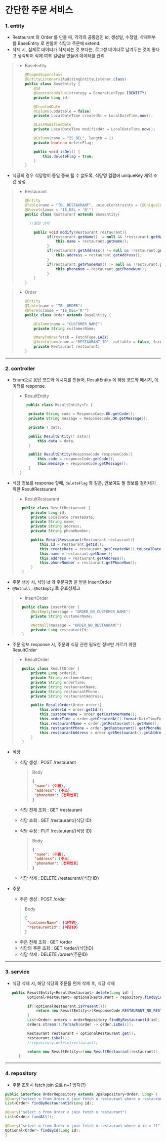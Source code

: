 # 간단한 주문 서비스

### 1. entity
* Restaurant 와 Order 를 만들 때, 각각의 공통점인 id, 생성일, 수정일, 삭제여부 를
BaseEntity 로 만들어 식당과 주문에 extend.
* 삭제 시, 실제로 데이터가 삭제되는 것 보다는, 로그성 데이터로 남겨두는 것이 좋다고 생각되어
삭제 여부 컬럼을 만들어 데이터를 관리

>  * BaseEntity
>    ```java
>    @MappedSuperclass
>    @EntityListeners(AuditingEntityListener.class)
>    public class BaseEntity {
>        @Id
>        @GeneratedValue(strategy = GenerationType.IDENTITY)
>        private Long id;
>
>        @CreatedDate 
>        @Column(updatable = false)
>        private LocalDateTime createdAt = LocalDateTime.now();
>
>        @LastModifiedDate
>        private LocalDateTime modifiedAt = LocalDateTime.now();
>
>        @Column(name = "IS_DEL", length = 1)
>        private boolean deleteFlag;
>
>        public void isDel() {
>            this.deleteFlag = true;
>        }
>    }
>    ```

* 식당의 경우 식당명이 동일 중복 될 수 없도록, 식당명 컬럼에 uniqueKey 제약 조건 생성
> * Restaurant
>   ```java
>   @Entity
>   @Table(name = "TBL_RESTAURANT", uniqueConstraints = {@UniqueConstraint(name = "UK_RESTAURANT_NAME", columnNames = {"NAME"})})
>   @Where(clause = "IS_DEL = 'N'")
>   public class Restaurant extends BaseEntity{
>   
>     //컬럼 생략
>   
>       public void modify(Restaurant restaurant){
>             if(restaurant.getName() != null && !restaurant.getName().isEmpty()){
>                 this.name = restaurant.getName();
>             }
>             if(restaurant.getAddress() != null && !restaurant.getAddress().isEmpty()){
>                 this.address = restaurant.getAddress();
>             }
>             if(restaurant.getPhoneNum() != null && !restaurant.getPhoneNum().isEmpty()){
>                 this.phoneNum = restaurant.getPhoneNum();
>             }
>       }
>   }
>   ```
 
> * Order
>     ```java
>     @Entity
>     @Table(name = "TBL_ORDER")
>     @Where(clause = "IS_DEL='N'")
>     public class Order extends BaseEntity {
> 
>         @Column(name = "CUSTOMER_NAME")
>         private String customerName;
> 
>         @ManyToOne(fetch = FetchType.LAZY)
>         @JoinColumn(name = "RESTAURANT_ID", nullable = false, foreignKey = @ForeignKey(name = "FK_RESTAURANT_ID"))
>         private Restaurant restaurant;
>     }
>     ```
***
### 2. controller
 * Enum으로 응답 코드와 메시지를 만들어, ResultEntity 에 해당 코드와 메시지, 데이터를 response.
>   * ResultEntity
>   ```java
>       public class ResultEntity<T> {
> 
>        private String code = ResponseCode.OK.getCode();
>        private String message = ResponseCode.OK.getMessage();
> 
>        private T data;
> 
>        public ResultEntity(T data){
>            this.data = data;
>        }
> 
>        public ResultEntity(ResponseCode responseCode){
>            this.code = responseCode.getCode();
>            this.message = responseCode.getMessage();
>        }
>    }
>  ```

* 식당 정보를 response 할때, `deleteFlag` 와 같은, 안보여도 될 정보를 걸러내기 위한 ResultRestaurant
>    * ResultRestaurant
>  ```java
>    public class ResultRestaurant {
>        private Long id;
>        private LocalDate createDate;
>        private String name;
>        private String address;
>        private String phoneNumber;
>
>        public ResultRestaurant(Restaurant restaurant){
>            this.id = restaurant.getId();
>            this.createDate = restaurant.getCreatedAt().toLocalDate();
>            this.name = restaurant.getName();
>            this.address = restaurant.getAddress();
>            this.phoneNumber = restaurant.getPhoneNum();
>        }
>    }
>    ```

* 주문 생성 시, 식당 id 와 주문자명 을 받을 InsertOrder
* `@Notnull` , `@NotEmpty` 로 유효성체크
>  * InsertOrder
>  ```java
>    public class InsertOrder {
>        @NotEmpty(message = "ORDER_NO_CUSTOMER_NAME")
>        private String customerName;
>
>        @NotNull(message = "ORDER_NO_RESTAURANT")
>        private Long restaurantId;
>    }
>    ```

* 주문 정보 response 시, 주문과 식당 관련 필요한 정보만 거르기 위한 ResultOrder
>  * ResultOrder
>  ```java
>    public class ResultOrder {
>        private Long orderId;
>        private String customerName;
>        private String orderTime;
>        private String restaurantName;
>        private String restaurantPhone;
>        private String restaurantAddress;
>
>        public ResultOrder(Order order){
>            this.orderId = order.getId();
>            this.customerName = order.getCustomerName();
>            this.orderTime = order.getCreatedAt().format(DateTimeFormatter.ofPattern("YYYY-mm-dd HH:MM:ss"));
>            this.restaurantName = order.getRestaurant().getName();
>            this.restaurantPhone = order.getRestaurant().getPhoneNum();
>            this.restaurantAddress = order.getRestaurant().getAddress();
>        }
>    }
>    ```

* 식당
  * 식당 생성 : POST /restaurant
    > Body
    > ```json
    > {
    >  "name": {이름},
    >  "address": {주소},
    >  "phoneNum": {전화번호}
    > }
    > ```

  * 식당 전체 조회 : GET /restaurant
  
  * 식당 조회 : GET /restaurant/{식당 ID}

  * 식당 수정 : PUT /restaurant/{식당 ID} 
      > Body
      > ```json
      > {
      >  "name": [이름],
      >  "address": [주소],
      >  "phoneNum": [전화번호]
      > }
      > ```
  * 식당 삭제 : DELETE /restaurant/{식당 ID}


* 주문
  * 주문 생성 : POST /order
  > Body
  > ```json
  > {
  >  "customerName": {고객명},
  >  "restaurantId": {식당ID}
  > }
  > ```
  * 주문 전체 조회 : GET /order
  * 식당의 주문 조회 : GET /order/{식당ID}
  * 식당 삭제 : DELETE /order/{주문ID}
  
***
### 3. service
  * 식당 삭제 시, 해당 식당의 주문들 먼저 삭제 후, 식당 삭제
  ```java
     public ResultEntity<ResultRestaurant> delete(Long id) {
            Optional<Restaurant> optionalRestaurant = repository.findById(id);

            if(!optionalRestaurant.isPresent()){
                return new ResultEntity<>(ResponseCode.RESTAURANT_NO_RESTAURANT);
            }
            List<Order> orders = orderRepository.findByRestaurantId(id);
            orders.stream().forEach(order -> order.isDel());

            Restaurant restaurant = optionalRestaurant.get();
            restaurant.isDel();
            //repository.delete(restaurant);

            return new ResultEntity<>(new ResultRestaurant(restaurant));
        }   
  ```
***
### 4. repository
  * 주문 조회시 fetch join 으로 n+1 방지(?)
  ```java
  public interface OrderRepository extends JpaRepository<Order, Long> {
  @Query("select o from Order o join fetch o.restaurant where o.restaurant.id = ?1")
  List<Order> findByRestaurantId(Long id);

  @Query("select o from Order o join fetch o.restaurant")
  List<Order> findAll();

  @Query("select o from Order o join fetch o.restaurant where o.id = ?1")
  Optional<Order> findById(Long id);
}

```
